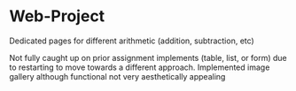 # Web-Project
Dedicated pages for different arithmetic (addition, subtraction, etc)

Not fully caught up on prior assignment implements (table, list, or form) due to restarting to move towards a different approach.
Implemented image gallery although functional not very aesthetically appealing
